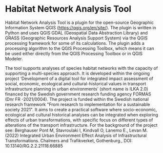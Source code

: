 # Habitat Network Analysis Tool

Habitat Network Analysis Tool is a plugin for the open-source Geographic Information System QGIS (https://qgis.org/en/site/). The plugin is written in Python and uses QGIS GDAL (Geospatial Data Abstraction Library) and GRASS (Geographic Resources Analysis Support System) via the QGIS processing framework for some of its calculations. The plugin adds a processing algorithm to the QGIS Processing Toolbox, which means it can be used either directly from the QGIS Processing Toolbox or in QGIS Modeler.  

The tool supports analyses of species habitat networks with the capacity of supporting a multi-species approach. It is developed within the ongoing project ‘Development of a digital tool for integrated impact assessment of social, economic, ecological and cultural-historical values in transport infrastructure planning in urban environments’ (short name is ILKA 2.0) financed by the Swedish government research funding agency FORMAS (Dnr FR -2021/0004). The project is funded within the Swedish national research framework "From research to implementation for a sustainable society 2021". 
It aims to create a practical software where socio-economic, ecological and cultural historical analyses can be integrated when exploring effects of urban transformations, with specific focus on different types of alterations of the transport infrastructure. For the background of the project see: 
Berghauser Pont M, Stavroulaki I, Kindvall O, Lanemo E., Levan M. (2022) Integrated Urban Environment Effect Analysis of Infrastructural Transformations. Chalmers and Trafikverket, Gothenburg., DOI: 10.13140/RG.2.2.21118.66885
